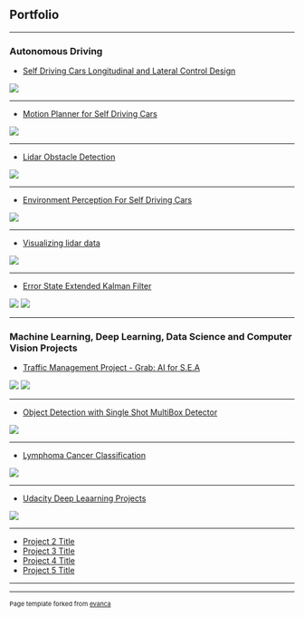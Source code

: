 ## Portfolio

---

### Autonomous Driving 

- [Self Driving Cars Longitudinal and Lateral Control Design](https://github.com/enginBozkurt/SelfDrivingCarsControlDesign)
<img src="images/control.jpg?raw=true"/>

---
- [Motion Planner for Self Driving Cars](https://github.com/enginBozkurt/MotionPlanner)
<img src="images/motion.jpg?raw=true"/>

---
- [Lidar Obstacle Detection](https://github.com/enginBozkurt/LidarObstacleDetection)

<img src="images/lidar.gif?raw=true"/>

---

- [Environment Perception For Self Driving Cars](https://github.com/enginBozkurt/Environment-Perception-For-Self-Driving-Cars)

<img src="images/envpercep.jpg?raw=true"/>

---

- [Visualizing lidar data](https://github.com/enginBozkurt/Visualizing-lidar-data)

<img src="images/58125546-7924eb00-7c19-11e9-93e1-c69c5465edb9.png?raw=true"/>

---

- [Error State Extended Kalman Filter](https://github.com/enginBozkurt/Error-State-Extended-Kalman-Filter)

<img src="images/ekf3.jpg?raw=true"/>
<img src="images/EKF.jpg?raw=true"/>

---



### Machine Learning, Deep Learning, Data Science and Computer Vision Projects

- [Traffic  Management Project - Grab: AI for S.E.A](https://github.com/enginBozkurt/Grab_AI)

<img src="images/GrabAI1.jpg?raw=true"/>
<img src="images/GrabAI2.jpg?raw=true"/>

---

- [Object Detection with Single Shot MultiBox Detector](https://github.com/enginBozkurt/Object_Detection_With_SSD)

<img src="images/ssd.gif?raw=true"/>

---

- [Lymphoma Cancer Classification](https://github.com/enginBozkurt/Lymphoma-Cancer-Classification)

<img src="images/CancerProject.jpg?raw=true"/>

---

- [Udacity Deep Leaarning Projects](https://github.com/enginBozkurt/deep-learning-nanodegree)

<img src="images/CancerProject.jpg?raw=true"/>

---

- [Project 2 Title](http://example.com/)
- [Project 3 Title](http://example.com/)
- [Project 4 Title](http://example.com/)
- [Project 5 Title](http://example.com/)

---




---
<p style="font-size:11px">Page template forked from <a href="https://github.com/evanca/quick-portfolio">evanca</a></p>
<!-- Remove above link if you don't want to attibute -->

